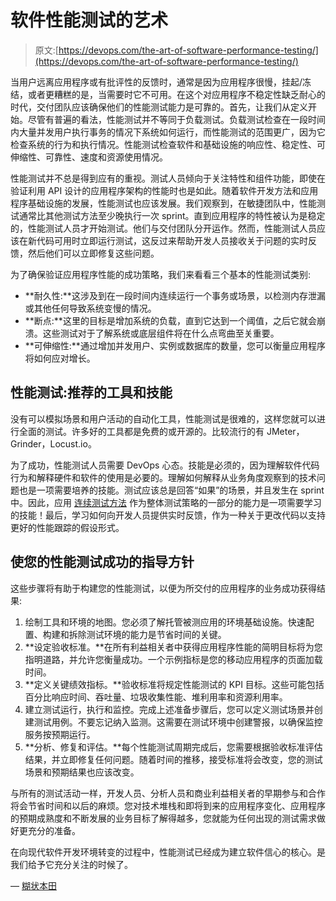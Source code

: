 # 软件性能测试的艺术

> 原文:[https://devops.com/the-art-of-software-performance-testing/](https://devops.com/the-art-of-software-performance-testing/)

当用户远离应用程序或有批评性的反馈时，通常是因为应用程序很慢，挂起/冻结，或者更糟糕的是，当需要时它不可用。在这个对应用程序不稳定性缺乏耐心的时代，交付团队应该确保他们的性能测试能力是可靠的。首先，让我们从定义开始。尽管有普遍的看法，性能测试并不等同于负载测试。负载测试检查在一段时间内大量并发用户执行事务的情况下系统如何运行，而性能测试的范围更广，因为它检查系统的行为和执行情况。性能测试检查软件和基础设施的响应性、稳定性、可伸缩性、可靠性、速度和资源使用情况。

性能测试并不总是得到应有的重视。测试人员倾向于关注特性和组件功能，即使在验证利用 API 设计的应用程序架构的性能时也是如此。随着软件开发方法和应用程序基础设施的发展，性能测试也应该发展。我们观察到，在敏捷团队中，性能测试通常比其他测试方法至少晚执行一次 sprint。直到应用程序的特性被认为是稳定的，性能测试人员才开始测试。他们与交付团队分开运作。然而，性能测试人员应该在新代码可用时立即运行测试，这反过来帮助开发人员接收关于问题的实时反馈，然后他们可以立即修复这些问题。

为了确保验证应用程序性能的成功策略，我们来看看三个基本的性能测试类别:

*   **耐久性:**这涉及到在一段时间内连续运行一个事务或场景，以检测内存泄漏或其他任何导致系统变慢的情况。
*   **断点:**这里的目标是增加系统的负载，直到它达到一个阈值，之后它就会崩溃。这些测试对于了解系统或底层组件将在什么点弯曲至关重要。
*   **可伸缩性:**通过增加并发用户、实例或数据库的数量，您可以衡量应用程序将如何应对增长。

## **性能测试:推荐的工具和技能**

没有可以模拟场景和用户活动的自动化工具，性能测试是很难的，这样您就可以进行全面的测试。许多好的工具都是免费的或开源的。比较流行的有 JMeter，Grinder，Locust.io。

为了成功，性能测试人员需要 DevOps 心态。技能是必须的，因为理解软件代码行为和解释硬件和软件的使用是必要的。理解如何解释从业务角度观察到的技术问题也是一项需要培养的技能。测试应该总是回答“如果”的场景，并且发生在 sprint 中。因此，应用 [连续测试方法](https://www.kms-technology.com/blog/how-to-build-a-culture-of-continuous-testing-in-your-organization.html) 作为整体测试策略的一部分的能力是一项需要学习的技能！最后，学习如何向开发人员提供实时反馈，作为一种关于更改代码以支持更好的性能跟踪的假设形式。

## **使您的性能测试成功的指导方针**

这些步骤将有助于构建您的性能测试，以便为所交付的应用程序的业务成功获得结果:

1.  绘制工具和环境的地图。您必须了解托管被测应用的环境基础设施。快速配置、构建和拆除测试环境的能力是节省时间的关键。
2.  **设定验收标准。**在所有利益相关者中获得应用程序性能的简明目标将为您指明道路，并允许您衡量成功。一个示例指标是您的移动应用程序的页面加载时间。
3.  **定义关键绩效指标。**验收标准将规定性能测试的 KPI 目标。这些可能包括百分比响应时间、吞吐量、垃圾收集性能、堆利用率和资源利用率。
4.  建立测试运行，执行和监控。完成上述准备步骤后，您可以定义测试场景并创建测试用例。不要忘记纳入监测。这需要在测试环境中创建警报，以确保监控服务按预期运行。
5.  **分析、修复和评估。**每个性能测试周期完成后，您需要根据验收标准评估结果，并立即修复任何问题。随着时间的推移，接受标准将会改变，您的测试场景和预期结果也应该改变。

与所有的测试活动一样，开发人员、分析人员和商业利益相关者的早期参与和合作将会节省时间和以后的麻烦。您对技术堆栈和即将到来的应用程序变化、应用程序的预期成熟度和不断发展的业务目标了解得越多，您就能为任何出现的测试需求做好更充分的准备。

在向现代软件开发环境转变的过程中，性能测试已经成为建立软件信心的核心。是我们给予它充分关注的时候了。

— [糊状本田](https://devops.com/author/mush-honda/)
